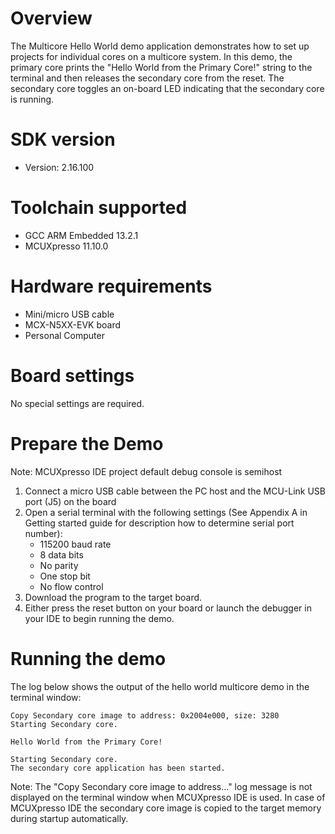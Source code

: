 Overview
========
The Multicore Hello World demo application demonstrates how to set up projects for individual
cores on a multicore system. In this demo, the primary core prints the "Hello World from the Primary Core!"
string to the terminal and then releases the secondary core from the reset. The secondary
core toggles an on-board LED indicating that the secondary core is running.

SDK version
===========
- Version: 2.16.100

Toolchain supported
===================
- GCC ARM Embedded  13.2.1
- MCUXpresso  11.10.0

Hardware requirements
=====================
- Mini/micro USB cable
- MCX-N5XX-EVK board
- Personal Computer

Board settings
==============
No special settings are required.

Prepare the Demo
================
Note: MCUXpresso IDE project default debug console is semihost
1.  Connect a micro USB cable between the PC host and the MCU-Link USB port (J5) on the board
2.  Open a serial terminal with the following settings (See Appendix A in Getting started guide for description how to determine serial port number):
    - 115200 baud rate
    - 8 data bits
    - No parity
    - One stop bit
    - No flow control
3.  Download the program to the target board.
4.  Either press the reset button on your board or launch the debugger in your IDE to begin running the demo.

Running the demo
================
The log below shows the output of the hello world multicore demo in the terminal window:
~~~~~~~~~~~~~~~~~~~~~~~~~~~~~~~~~~~
Copy Secondary core image to address: 0x2004e000, size: 3280
Starting Secondary core.

Hello World from the Primary Core!

Starting Secondary core.
The secondary core application has been started.

~~~~~~~~~~~~~~~~~~~~~~~~~~~~~~~~~~~
Note:
The "Copy Secondary core image to address..." log message is not displayed on the terminal window when MCUXpresso IDE is used.
In case of MCUXpresso IDE the secondary core image is copied to the target memory during startup automatically.
